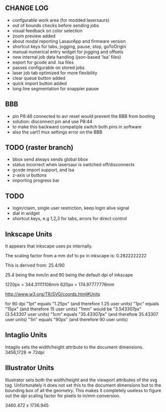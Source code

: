 CHANGE LOG
-----------
- confgurable work area (for modded lasersaurs)
- out of bounds checks before sending jobs
- visual feedback on color selection
- zoom preview added
- about modal reporting LasaurApp and firmware version
- shortcut keys for tabs, jogging, pause, stop, goToOrigin
- manual numerical entry widget for jogging and offsets
- new internal job data handling (json-based 'lsa' files)
- export for gcode and .lsa files
- passes configurable on stored jobs
- laser job tab optimized for more flexibility
- clear queue button added
- quick import button added
- long line segmentation for snappier pause



BBB
---
- pin P8:46 connected to avr reset would prevent the BBB from booting
- solution: disconnect pin and use P8:44
- to make this backward compatiple switch both pins in software
- also the uart1 mux settings error on the BBB


TODO (raster branch)
---------------------
- bbox send always sends global bbox
- status incorrect when lasersaur is switched off/disconnects
- gcode import support, and lsa
- z-axis ui buttons
- importing progress bar


TODO
-----
- login/claim, single user restriction, keep login alive signal
- dial in widget
- shortcut keys, e.g 1,2,3 for tabs, arrors for direct control



Inkscape Units
----------------

It appears that inkscape uses px internally.

The scaling factor from a mm dxf to px in inkscape is:
0.2822222222

This is derived from:
25.4/90

25.4 being the mm/in and
90 being the default dpi of inkscape

1220px = 344.31111108mm
620px = 174.97777776mm

http://www.w3.org/TR/SVG/coords.html#Units

for 90 dpi
"1pt" equals "1.25px" (and therefore 1.25 user units)
"1pc" equals "15px" (and therefore 15 user units)
"1mm" would be "3.543307px" (3.543307 user units)
"1cm" equals "35.43307px" (and therefore 35.43307 user units)
"1in" equals "90px" (and therefore 90 user units)


Intaglio Units
--------------
Intaglio sets the width/height attribute to the document dimensions.
3456,1728
=> 72dpi


Illustrator Units
-----------------

Illustrator sets both the width/height and the viewport attributes of
the svg tag. Unfortunately it does not set this to the document
dimensions but to the bounding box of all the geometry. This makes it
completely useless to figure out the dpi scaling factor for pixels to
in/mm conversion.

3460.472 x 1736.945
